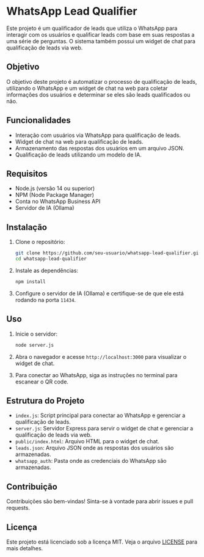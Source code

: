 # WhatsApp Lead Qualifier

Este projeto é um qualificador de leads que utiliza o WhatsApp para interagir com os usuários e qualificar leads com base em suas respostas a uma série de perguntas. O sistema também possui um widget de chat para qualificação de leads via web.

## Objetivo

O objetivo deste projeto é automatizar o processo de qualificação de leads, utilizando o WhatsApp e um widget de chat na web para coletar informações dos usuários e determinar se eles são leads qualificados ou não.

## Funcionalidades

- Interação com usuários via WhatsApp para qualificação de leads.
- Widget de chat na web para qualificação de leads.
- Armazenamento das respostas dos usuários em um arquivo JSON.
- Qualificação de leads utilizando um modelo de IA.

## Requisitos

- Node.js (versão 14 ou superior)
- NPM (Node Package Manager)
- Conta no WhatsApp Business API
- Servidor de IA (Ollama)

## Instalação

1. Clone o repositório:

   ```bash
   git clone https://github.com/seu-usuario/whatsapp-lead-qualifier.git
   cd whatsapp-lead-qualifier
   ```

2. Instale as dependências:

   ```bash
   npm install
   ```

3. Configure o servidor de IA (Ollama) e certifique-se de que ele está rodando na porta `11434`.

## Uso

1. Inicie o servidor:

   ```bash
   node server.js
   ```

2. Abra o navegador e acesse `http://localhost:3000` para visualizar o widget de chat.

3. Para conectar ao WhatsApp, siga as instruções no terminal para escanear o QR code.

## Estrutura do Projeto

- `index.js`: Script principal para conectar ao WhatsApp e gerenciar a qualificação de leads.
- `server.js`: Servidor Express para servir o widget de chat e gerenciar a qualificação de leads via web.
- `public/index.html`: Arquivo HTML para o widget de chat.
- `leads.json`: Arquivo JSON onde as respostas dos usuários são armazenadas.
- `whatsapp_auth`: Pasta onde as credenciais do WhatsApp são armazenadas.

## Contribuição

Contribuições são bem-vindas! Sinta-se à vontade para abrir issues e pull requests.

## Licença

Este projeto está licenciado sob a licença MIT. Veja o arquivo [LICENSE](LICENSE) para mais detalhes.
